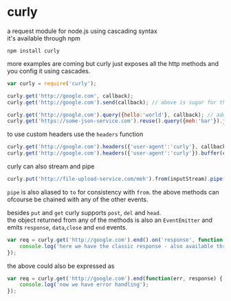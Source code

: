 # curly

a request module for node.js using cascading syntax  
it's available through npm

	npm install curly
	
more examples are coming but curly just exposes all the http methods and you config it using cascades.

``` js
var curly = require('curly');

curly.get('http://google.com', callback);
curly.get('http://google.com').send(callback); // above is sugar for this

curly.get('http://google.com').query({hello:'world'}, callback); // adds a query string
curly.get('https://some-json-service.com').reuse().query({meh:'bar'}).json(callback); // reuse means adding keep-alive and we expect json back
```

to use custom headers use the `headers` function

``` js
curly.get('http://google.com').headers({'user-agent':'curly'}, callback);
curly.get('http://google.com').headers({'user-agent':'curly'}).buffer(callback); // let's get is as a buffer
```

curly can also stream and pipe

``` js
curly.put('http://file-upload-service.com/meh').from(inputStream).pipe(outputStream);
```

`pipe` is also aliased to `to` for consistency with `from`. the above methods can ofcourse be chained with any of the other events.  

besides `put` and `get` curly supports `post`, `del` and `head`.  
the object returned from any of the methods is also an `EventEmitter` and emits `response`, `data`,`close` and `end` events.

``` js
var req = curly.get('http://google.com').end().on('response', function(response) {
	console.log('here we have the classic response - also available through req.response');
});
```

the above could also be expressed as

``` js
var req = curly.get('http://google.com').end(function(err, response) {
	console.log('now we have error handling');
});
```